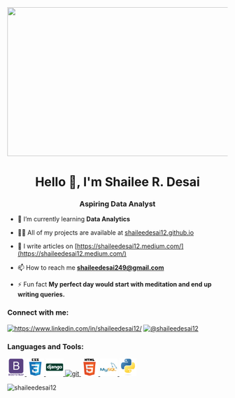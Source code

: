 <img src="https://github.com/ShaileeDesai12/ShaileeDesai12/blob/main/Profile%20GIF.gif" width="1000" height="340" />

<h1 align="center">Hello 👋, I'm Shailee R. Desai</h1>
<h3 align="center">Aspiring Data Analyst</h3>

- 🌱 I’m currently learning **Data Analytics**

- 👨‍💻 All of my projects are available at [shaileedesai12.github.io](shaileedesai12.github.io)

- 📝 I write articles on [https://shaileedesai12.medium.com/](https://shaileedesai12.medium.com/)

- 📫 How to reach me **shaileedesai249@gmail.com**

- ⚡ Fun fact **My perfect day would start with meditation and end up writing queries.**

<h3 align="left">Connect with me:</h3>
<p align="left">
<a href="https://linkedin.com/in/https://www.linkedin.com/in/shaileedesai12/" target="blank"><img align="center" src="https://cdn.jsdelivr.net/npm/simple-icons@3.0.1/icons/linkedin.svg" alt="https://www.linkedin.com/in/shaileedesai12/" height="30" width="40" /></a>
<a href="https://medium.com/@shaileedesai12" target="blank"><img align="center" src="https://cdn.jsdelivr.net/npm/simple-icons@3.0.1/icons/medium.svg" alt="@shaileedesai12" height="30" width="40" /></a>
</p>

<h3 align="left">Languages and Tools:</h3>
<p align="left"> <a href="https://getbootstrap.com" target="_blank"> <img src="https://raw.githubusercontent.com/devicons/devicon/master/icons/bootstrap/bootstrap-plain-wordmark.svg" alt="bootstrap" width="40" height="40"/> </a> <a href="https://www.w3schools.com/css/" target="_blank"> <img src="https://raw.githubusercontent.com/devicons/devicon/master/icons/css3/css3-original-wordmark.svg" alt="css3" width="40" height="40"/> </a> <a href="https://www.djangoproject.com/" target="_blank"> <img src="https://raw.githubusercontent.com/devicons/devicon/master/icons/django/django-original.svg" alt="django" width="40" height="40"/> </a> <a href="https://git-scm.com/" target="_blank"> <img src="https://www.vectorlogo.zone/logos/git-scm/git-scm-icon.svg" alt="git" width="40" height="40"/> </a> <a href="https://www.w3.org/html/" target="_blank"> <img src="https://raw.githubusercontent.com/devicons/devicon/master/icons/html5/html5-original-wordmark.svg" alt="html5" width="40" height="40"/> </a> <a href="https://www.mysql.com/" target="_blank"> <img src="https://raw.githubusercontent.com/devicons/devicon/master/icons/mysql/mysql-original-wordmark.svg" alt="mysql" width="40" height="40"/> </a> <a href="https://www.python.org" target="_blank"> <img src="https://raw.githubusercontent.com/devicons/devicon/master/icons/python/python-original.svg" alt="python" width="40" height="40"/> </a> </p>

<p><img align="center" src="https://github-readme-stats.vercel.app/api/top-langs?username=shaileedesai12&show_icons=true&locale=en&layout=compact" alt="shaileedesai12" /></p>
